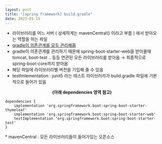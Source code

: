 ```yaml
---
layout: post
title: "[spring framework] build.gradle"
date: 2023-01-15
---
```


<link rel="stylesheet" href="https://maxcdn.bootstrapcdn.com/bootstrap/4.5.2/css/bootstrap.min.css">

<link rel="stylesheet" href="{{ /assets/css/style.css | relative_url }}">

<ul>
<li>라이브러리를 어느 서버 ( 상세하게는 mavenCentral() 이라고 부름 ) 에서 받아오는 역할을 하는 파일</li>
<li><u style="letter-spacing: 0px;">gradle이 의존관계를 모두 관리해줌</u></li>
<li>gradle이 의존관계를 관리하기 때문에 spring-boot-starter-web을 받아올때 tomcat, boot-test .. 등등 연관된 모든 라이브러리를 받아옴 &rarr; 최종적으로 spring-boot-core까지 받아옴</li>
<li>해당 파일에 라이브러리별 버전을 기입해 줄 수 있음</li>
<li>testImlementation : junit5 라는 테스트 라이브러리가 build.gradle 파일에 기본적으로 들어가 있음</li>
</ul>
<p style="text-align: center;"><b>(아래 dependencies 영역 참고)</b></p>
<pre id="code_1673791449262"><code>dependencies {
	implementation 'org.springframework.boot:spring-boot-starter-thymeleaf'
	implementation 'org.springframework.boot:spring-boot-starter-web'
	testImplementation 'org.springframework.boot:spring-boot-starter-test'
}</code></pre>
<p>* mavenCentral : 모든 라이브러리들이 들어가있는 오픈소스&nbsp;&nbsp;</p>
<p>&nbsp;</p>
<p>&nbsp;</p>